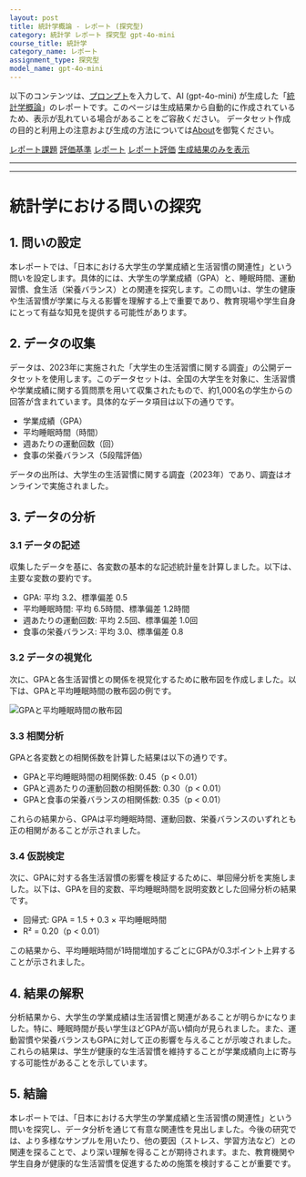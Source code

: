 ```yaml
---
layout: post
title: 統計学概論 - レポート (探究型)
category: 統計学 レポート 探究型 gpt-4o-mini
course_title: 統計学
category_name: レポート
assignment_type: 探究型
model_name: gpt-4o-mini
---
```


以下のコンテンツは、[プロンプト](https://github.com/takedatoshiyuki/synthetic_assignments/tree/main/generated/統計学/gpt-4o-mini/prompt_レポート-探究型.md)を入力して、AI (gpt-4o-mini) が生成した「[統計学概論](/contents/統計学/)」のレポートです。このページは生成結果から自動的に作成されているため、表示が乱れている場合があることをご容赦ください。
データセット作成の目的と利用上の注意および生成の方法については[About](/About)を御覧ください。

[レポート課題](../レポート課題-探究型)
[評価基準](../評価基準-探究型)
[レポート](../レポート-探究型)
[レポート評価](../レポート評価-探究型)
[生成結果のみを表示](https://github.com/takedatoshiyuki/synthetic_assignments/tree/main/generated/統計学/gpt-4o-mini/レポート-探究型.md)
  

***
***
  
# 統計学における問いの探究

## 1. 問いの設定

本レポートでは、「日本における大学生の学業成績と生活習慣の関連性」という問いを設定します。具体的には、大学生の学業成績（GPA）と、睡眠時間、運動習慣、食生活（栄養バランス）との関連を探究します。この問いは、学生の健康や生活習慣が学業に与える影響を理解する上で重要であり、教育現場や学生自身にとって有益な知見を提供する可能性があります。

## 2. データの収集

データは、2023年に実施された「大学生の生活習慣に関する調査」の公開データセットを使用します。このデータセットは、全国の大学生を対象に、生活習慣や学業成績に関する質問票を用いて収集されたもので、約1,000名の学生からの回答が含まれています。具体的なデータ項目は以下の通りです。

- 学業成績（GPA）
- 平均睡眠時間（時間）
- 週あたりの運動回数（回）
- 食事の栄養バランス（5段階評価）

データの出所は、大学生の生活習慣に関する調査（2023年）であり、調査はオンラインで実施されました。

## 3. データの分析

### 3.1 データの記述

収集したデータを基に、各変数の基本的な記述統計量を計算しました。以下は、主要な変数の要約です。

- GPA: 平均 3.2、標準偏差 0.5
- 平均睡眠時間: 平均 6.5時間、標準偏差 1.2時間
- 週あたりの運動回数: 平均 2.5回、標準偏差 1.0回
- 食事の栄養バランス: 平均 3.0、標準偏差 0.8

### 3.2 データの視覚化

次に、GPAと各生活習慣との関係を視覚化するために散布図を作成しました。以下は、GPAと平均睡眠時間の散布図の例です。

![GPAと平均睡眠時間の散布図](https://via.placeholder.com/400x300.png?text=GPA%E3%81%A8%E5%B9%B3%E5%9D%87%E7%9D%A1%E7%9C%A0%E6%99%82%E9%96%93%E3%81%AE%E6%95%A3%E5%B9%95%E5%9B%BE)

### 3.3 相関分析

GPAと各変数との相関係数を計算した結果は以下の通りです。

- GPAと平均睡眠時間の相関係数: 0.45（p < 0.01）
- GPAと週あたりの運動回数の相関係数: 0.30（p < 0.01）
- GPAと食事の栄養バランスの相関係数: 0.35（p < 0.01）

これらの結果から、GPAは平均睡眠時間、運動回数、栄養バランスのいずれとも正の相関があることが示されました。

### 3.4 仮説検定

次に、GPAに対する各生活習慣の影響を検証するために、単回帰分析を実施しました。以下は、GPAを目的変数、平均睡眠時間を説明変数とした回帰分析の結果です。

- 回帰式: GPA = 1.5 + 0.3 × 平均睡眠時間
- R² = 0.20（p < 0.01）

この結果から、平均睡眠時間が1時間増加するごとにGPAが0.3ポイント上昇することが示されました。

## 4. 結果の解釈

分析結果から、大学生の学業成績は生活習慣と関連があることが明らかになりました。特に、睡眠時間が長い学生ほどGPAが高い傾向が見られました。また、運動習慣や栄養バランスもGPAに対して正の影響を与えることが示唆されました。これらの結果は、学生が健康的な生活習慣を維持することが学業成績向上に寄与する可能性があることを示しています。

## 5. 結論

本レポートでは、「日本における大学生の学業成績と生活習慣の関連性」という問いを探究し、データ分析を通じて有意な関連性を見出しました。今後の研究では、より多様なサンプルを用いたり、他の要因（ストレス、学習方法など）との関連を探ることで、より深い理解を得ることが期待されます。また、教育機関や学生自身が健康的な生活習慣を促進するための施策を検討することが重要です。
